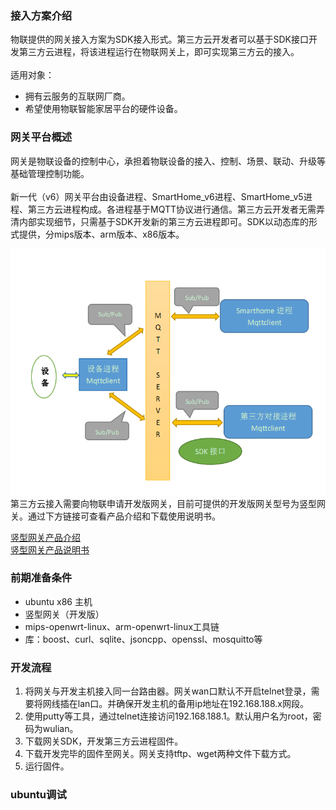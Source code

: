 ### 接入方案介绍
物联提供的网关接入方案为SDK接入形式。第三方云开发者可以基于SDK接口开发第三方云进程，将该进程运行在物联网关上，即可实现第三方云的接入。  
<br>
适用对象：
- 拥有云服务的互联网厂商。
- 希望使用物联智能家居平台的硬件设备。

### 网关平台概述
网关是物联设备的控制中心，承担着物联设备的接入、控制、场景、联动、升级等基础管理控制功能。  
<br>
  新一代（v6）网关平台由设备进程、SmartHome_v6进程、SmartHome_v5进程、第三方云进程构成。各进程基于MQTT协议进行通信。第三方云开发者无需弄清内部实现细节，只需基于SDK开发新的第三方云进程即可。SDK以动态库的形式提供，分mips版本、arm版本、x86版本。  

  ![架构框图](Wlink/images/gw_frame.png "架构框图")   
  第三方云接入需要向物联申请开发版网关，目前可提供的开发版网关型号为竖型网关。通过下方链接可查看产品介绍和下载使用说明书。

[竖型网关产品介绍](http://www.wuliangroup.com/cn/index.php/product/info/145)  
[竖型网关产品说明书](http://www.wuliangroup.com/cn/index.php/service/download/1539)

### 前期准备条件
- ubuntu x86 主机
- 竖型网关（开发版）
- mips-openwrt-linux、arm-openwrt-linux工具链
- 库：boost、curl、sqlite、jsoncpp、openssl、mosquitto等

### 开发流程
1. 将网关与开发主机接入同一台路由器。网关wan口默认不开启telnet登录，需要将网线插在lan口。并确保开发主机的备用ip地址在192.168.188.x网段。  
2. 使用putty等工具，通过telnet连接访问192.168.188.1。默认用户名为root，密码为wulian。  
3. 下载网关SDK，开发第三方云进程固件。  
4. 下载开发完毕的固件至网关。网关支持tftp、wget两种文件下载方式。
5. 运行固件。
### ubuntu调试
